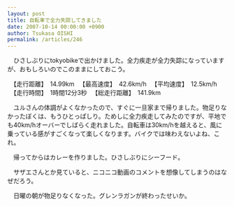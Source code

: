 ```yaml
---
layout: post
title: 自転車で全力失踪してきました
date: 2007-10-14 00:00:00 +0900
author: Tsukasa OISHI
permalink: /articles/246
---
```


　ひさしぶりにtokyobikeで出かけました。全力疾走が全力失踪になっていますが、おもしろいのでこのままにしておこう。

　【走行距離】　14.99km
　【最高速度】　42.6km/h
　【平均速度】　12.5km/h
　【走行時間】　1時間12分3秒
　【総走行距離】　141.9km

　ユルさんの体調がよくなかったので、すぐに一旦家まで帰りました。物足りなかったぼくは、もうひとっぱしり。ためしに全力疾走してみたのですが、平地でも40km/hオーバーでしばらく走れました。自転車は30km/hを越えると、風に乗っている感がすごくなって楽しくなります。バイクでは味わえないよね、これ。

　帰ってからはカレーを作りました。ひさしぶりにシーフード。

　サザエさんとか見ていると、ニコニコ動画のコメントを想像してしまうのはなぜだろう。

　日曜の朝が物足りなくなった。グレンラガンが終わったせいか。

